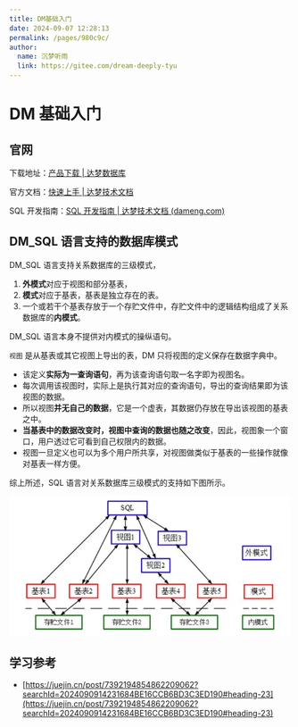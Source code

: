 ```yaml
---
title: DM基础入门
date: 2024-09-07 12:28:13
permalink: /pages/980c9c/
author: 
  name: 沉梦听雨
  link: https://gitee.com/dream-deeply-tyu
---
```

# DM 基础入门

## 官网

下载地址：[产品下载 | 达梦数据库](https://eco.dameng.com/download/)

官方文档：[快速上手 | 达梦技术文档](https://eco.dameng.com/document/dm/zh-cn/start)

SQL 开发指南：[SQL 开发指南 | 达梦技术文档 (dameng.com)](https://eco.dameng.com/document/dm/zh-cn/sql-dev/)



## DM_SQL 语言支持的数据库模式

DM_SQL 语言支持关系数据库的三级模式，

1. **外模式**对应于视图和部分基表，
2. **模式**对应于基表，基表是独立存在的表。
3. 一个或若干个基表存放于一个存贮文件中，存贮文件中的逻辑结构组成了关系数据库的**内模式**。

DM_SQL 语言本身不提供对内模式的操纵语句。



`视图` 是从基表或其它视图上导出的表，DM 只将视图的定义保存在数据字典中。

- 该定义**实际为一查询语句**，再为该查询语句取一名字即为视图名。
- 每次调用该视图时，实际上是执行其对应的查询语句，导出的查询结果即为该视图的数据。
- 所以视图**并无自己的数据**，它是一个虚表，其数据仍存放在导出该视图的基表之中。
- **当基表中的数据改变时，视图中查询的数据也随之改变**，因此，视图象一个窗口，用户透过它可看到自己权限内的数据。
- 视图一旦定义也可以为多个用户所共享，对视图做类似于基表的一些操作就像对基表一样方便。



综上所述，SQL 语言对关系数据库三级模式的支持如下图所示。

![image](https://github.com/cmty256/picx-images-hosting/raw/master/microservice/image.1vylndllpm.webp)





## 学习参考

- [https://juejin.cn/post/7392194854862209062?searchId=2024090914231684BE16CCB6BD3C3ED190#heading-23](https://juejin.cn/post/7392194854862209062?searchId=2024090914231684BE16CCB6BD3C3ED190#heading-23)
